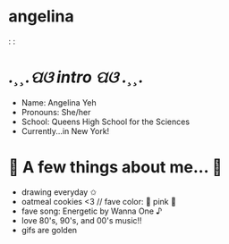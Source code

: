 #   angelina 
:
:


#  *.¸¸.ପଓ  intro  ପଓ .¸¸.*

   - Name: Angelina Yeh 
   - Pronouns: She/her 
   - School: Queens High School for the Sciences 
   - Currently...in New York! 
 
 
#  🤍 A few things about me... 🤍

  - drawing everyday ✩
  - oatmeal cookies <3 
  // fave color: 🌸 pink 🌸
  - fave song: Energetic by Wanna One ♪
  - love 80's, 90's, and 00's music!!  
  - gifs are golden 
 
